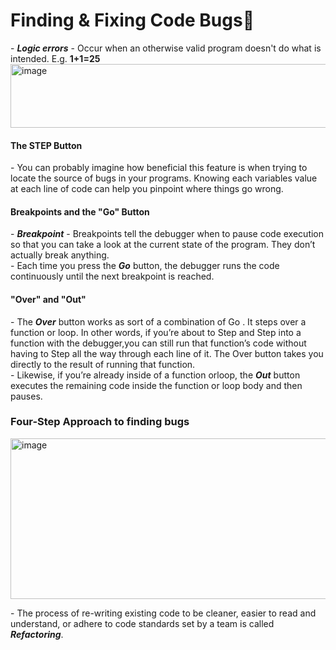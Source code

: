<h1>Finding & Fixing Code Bugs🐛</h1>
- <b><i>Logic errors</i></b> - Occur when an otherwise valid program doesn't do what is intended. E.g. <b> 1+1=25</b>
<img width="709" height="102" alt="image" src="https://github.com/user-attachments/assets/420b9850-ada5-4cdc-9f36-6c701eacf486" />
<p>
  <h4>The STEP Button</h4>
  - You can probably imagine how beneficial this feature is when trying to locate the source of bugs in your programs. Knowing each variables value at each line of code can help you pinpoint where things go wrong.
  <h4>Breakpoints and the "Go" Button</h4>
  - <b><i>Breakpoint</i></b> - Breakpoints tell the debugger when to pause code execution so that you can take a look at the current state of the program. They don’t actually break anything. <br>
  - Each time you press the <b><i>Go</i></b> button, the debugger runs the code continuously until the next breakpoint is reached. 

<h4>"Over" and "Out"</h4>
- The <b><i>Over</i></b> button works as sort of a combination of Go . It steps over a function or loop. In other words, if you’re about to Step and Step into a function with the debugger,you can still run that function’s code without having to Step all the way through each line of it. The Over button takes you directly to the result of running that function. <br>
- Likewise, if you’re already inside of a function orloop, the <b><i>Out</i></b> button executes the remaining code inside the function or loop body and then pauses.
</p>
<p>
  <h3>Four-Step Approach to finding bugs</h3>
  <img width="713" height="257" alt="image" src="https://github.com/user-attachments/assets/0257fdd2-0b8c-479f-8020-af93e4c17580" /> <br>
</p>
<p>
 - The process of re-writing existing code to be cleaner, easier to read and understand, or adhere to code standards set by a team is called <b><i>Refactoring</i></b>. 
</p>

